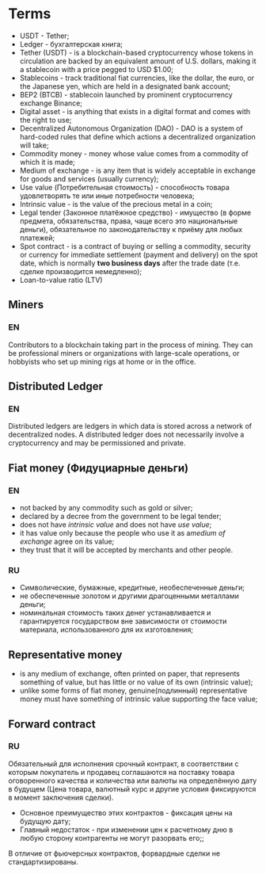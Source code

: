 # Terms

- USDT - Tether;
- Ledger - бухгалтерская книга;
- Tether (USDT) - is a blockchain-based cryptocurrency whose tokens in circulation are backed by an equivalent amount of U.S. dollars, making it a stablecoin with a price pegged to 
USD $1.00;
- Stablecoins - track traditional fiat currencies, like the dollar, the euro, or the Japanese yen, which are held in a designated bank account;
- BEP2 (BTCB) - stablecoin launched by prominent cryptocurrency exchange Binance;
- Digital asset - is anything that exists in a digital format and comes with the right to use;
- Decentralized Autonomous Organization (DAO) - DAO is a system of hard-coded rules that define which actions a decentralized organization will take;
- Commodity money - money whose value comes from a commodity of which it is made;
- Medium of exchange - is any item that is widely acceptable in exchange for goods and services (usually currency);
- Use value (Потребительная стоимость) -  способность товара удовлетворять те или иные потребности человека;
- Intrinsic value - is the value of the precious metal in a coin;
- Legal tender (Законное платёжное средство) - имущество (в форме предмета, обязательства, права, чаще всего это национальные деньги), обязательное по законодательству к 
приёму для любых платежей;
- Spot contract - is a contract of buying or selling a commodity, security or currency for immediate settlement (payment and delivery) on the spot date, which is 
normally **two business days** after the trade date (т.е. сделке производится немедленно);
- Loan-to-value ratio (LTV)

## Miners

### EN

Contributors to a blockchain taking part in the process of mining. They can be professional miners or organizations with large-scale operations, or hobbyists who set up mining rigs at home or in the office.

## Distributed Ledger

### EN

Distributed ledgers are ledgers in which data is stored across a network of decentralized nodes. A distributed ledger does not necessarily involve a cryptocurrency and may be 
permissioned and private.

## Fiat money (Фидуциарные деньги)

### EN

- not backed by any commodity such as gold or silver; 
- declared by a decree from the government to be legal tender; 
- does not have *intrinsic value* and does not have *use value*; 
- it has value only because the people who use it as a*medium of exchange* agree on its value; 
- they trust that it will be accepted by merchants and other people.

### RU

- Cимволические, бумажные, кредитные, необеспеченные деньги;
- не обеспеченные золотом и другими драгоценными металлами деньги;
- номинальная стоимость таких денег устанавливается и гарантируется государством вне зависимости от стоимости материала, использованного для их изготовления;

## Representative money

- is any medium of exchange, often printed on paper, that represents something of value, but has little or no value of its own (intrinsic value);
- unlike some forms of fiat money, genuine(подлинный) representative money must have something of intrinsic value supporting the face value;

## Forward contract

### RU

Обязательный для исполнения срочный контракт, в соответствии с которым покупатель и продавец соглашаются на поставку товара оговоренного качества и количества или валюты 
на определённую дату в будущем (Цена товара, валютный курс и другие условия фиксируются в момент заключения сделки).

- Основное преимущество этих контрактов - фиксация цены на будущую дату;
- Главный недостаток - при изменении цен к расчетному дню в любую сторону контрагенты не могут разорвать его;;

В отличие от фьючерсных контрактов, форвардные сделки не стандартизированы.